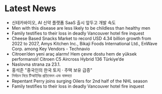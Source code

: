 # Latest News
-  신테카바이오, AI 신약 플랫폼 SaaS 출시 앞두고 개발 속도
-  Men with this disease are less likely to be childless than healthy men
-  Family testifies to their loss in deadly Vancouver hotel fire inquest
-  Cheese Based Snacks Market to record USD 4.34 billion growth from 2022 to 2027, Amys Kitchen Inc., Bikaji Foods International Ltd., EnWave Corp. among Key Vendors - Technavio
-  Citroen’den yeni araç alarmı! Hem çevre dostu hem de yüksek performanslı! Citroen C5 Aircross Hybrid 136 Türkiye’de
-  Naslovna strana za 23.1.
-  홍석준 "중국인의 한국 토지 · 주택 보유 급증"
-  নির্বাচন নিয়ে টিআইবির প্রতিবেদন এবং বাস্তবতা
-  Repentant Perry joins surging Oilers for 2nd half of the NHL season
-  Family testifies to their loss in deadly Vancouver hotel fire inquest
